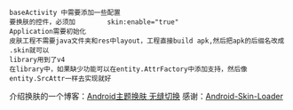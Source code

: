 
    baseActivity 中需要添加一些配置
    要换肤的控件，必须加        skin:enable="true"
    Application需要初始化
    皮肤工程不需要java文件夹和res中layout，工程直接build apk,然后把apk的后缀名改成 .skin就可以
    library用到了v4
    在library中，如果缺少功能可以在entity.AttrFactory中添加支持，然后像entity.SrcAttr一样去实现就好
介绍换肤的一个博客：[Android主题换肤 无缝切换](https://www.jianshu.com/p/af7c0585dd5b)
感谢：[Android-Skin-Loader](https://github.com/fengjundev/Android-Skin-Loader)
